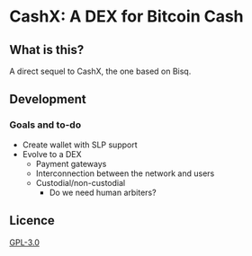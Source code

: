 # CashX: A DEX for Bitcoin Cash 

## What is this?
   A direct sequel to CashX, the one based on Bisq.
## Development
   ### Goals and to-do
   * Create wallet with SLP support
   * Evolve to a DEX
     * Payment gateways
     * Interconnection between the network and users
     * Custodial/non-custodial
       * Do we need human arbiters?
  
## Licence
   [GPL-3.0](https://github.com/emilews/cashx2/blob/master/LICENSE)